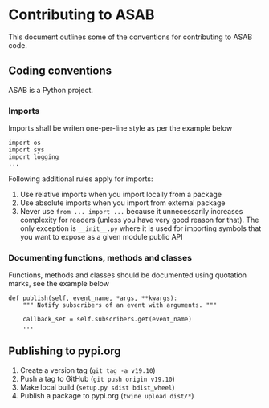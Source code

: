 # Contributing to ASAB


This document outlines some of the conventions for contributing to ASAB code.


## Coding conventions

ASAB is a Python project.


### Imports

Imports shall be writen one-per-line style as per the example below

```
import os
import sys
import logging
...
```

Following additional rules apply for imports:

1. Use relative imports when you import locally from a package
2. Use absolute imports when you import from external package
3. Never use `from ... import ...` because it unnecessarily increases complexity for readers (unless you have very good reason for that). The only exception is `__init__.py` where it is used for importing symbols that you want to expose as a given module public API

### Documenting functions, methods and classes

Functions, methods and classes should be documented using quotation marks, see the example below

```
def publish(self, event_name, *args, **kwargs):
	""" Notify subscribers of an event with arguments. """

	callback_set = self.subscribers.get(event_name)
	...
```


## Publishing to pypi.org

1. Create a version tag (`git tag -a v19.10`)
1. Push a tag to GitHub (`git push origin v19.10`)
1. Make local build (`setup.py sdist bdist_wheel`)
1. Publish a package to pypi.org (`twine upload dist/*`)

